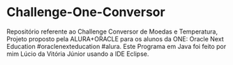 # Challenge-One-Conversor
Repositório referente ao Challenge Conversor de Moedas e Temperatura, 
Projeto proposto pela ALURA+ORACLE para os alunos da ONE: Oracle Next Education #oraclenexteducation #alura. 
Este Programa em Java foi feito por mim Lúcio da Vitória Júnior usando a IDE Eclipse.
